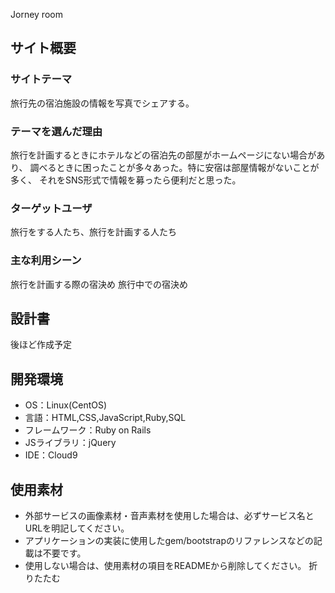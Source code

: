 Jorney room
​
## サイト概要
### サイトテーマ
旅行先の宿泊施設の情報を写真でシェアする。
​
### テーマを選んだ理由
旅行を計画するときにホテルなどの宿泊先の部屋がホームページにない場合があり、
調べるときに困ったことが多々あった。特に安宿は部屋情報がないことが多く、
それをSNS形式で情報を募ったら便利だと思った。
​
### ターゲットユーザ
旅行をする人たち、旅行を計画する人たち
​
### 主な利用シーン
旅行を計画する際の宿決め
旅行中での宿決め
​
## 設計書
<!--テーマを設定・提出する時点では不要です-->
​後ほど作成予定
## 開発環境
- OS：Linux(CentOS)
- 言語：HTML,CSS,JavaScript,Ruby,SQL
- フレームワーク：Ruby on Rails
- JSライブラリ：jQuery
- IDE：Cloud9
​
## 使用素材
- 外部サービスの画像素材・音声素材を使用した場合は、必ずサービス名とURLを明記してください。
- アプリケーションの実装に使用したgem/bootstrapのリファレンスなどの記載は不要です。
- 使用しない場合は、使用素材の項目をREADMEから削除してください。
折りたたむ